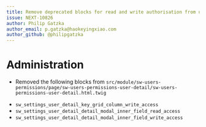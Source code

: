 ```yaml
---
title: Remove deprecated blocks for read and write authorisation from user access key management
issue: NEXT-10826
author: Philip Gatzka
author_email: p.gatzka@haokeyingxiao.com 
author_github: @philipgatzka
---
```

# Administration
* Removed the following blocks from `src/module/sw-users-permissions/page/sw-users-permissions-user-detail/sw-users-permissions-user-detail.html.twig`
 - `sw_settings_user_detail_key_grid_column_write_access`
 - `sw_settings_user_detail_detail_modal_inner_field_read_access`
 - `sw_settings_user_detail_detail_modal_inner_field_write_access`
